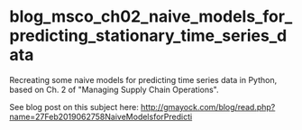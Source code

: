 # blog_msco_ch02_naive_models_for_predicting_stationary_time_series_data
Recreating some naive models for predicting time series data in Python, based on Ch. 2 of "Managing Supply Chain Operations". 

See blog post on this subject here: http://gmayock.com/blog/read.php?name=27Feb2019062758NaiveModelsforPredicti
